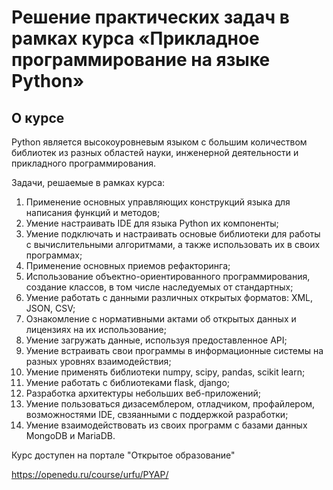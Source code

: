 # Решение практических задач в рамках курса «Прикладное программирование на языке Python»

## О курсе
Python является высокоуровневым языком с большим количеством библиотек из разных областей науки, инженерной деятельности и прикладного программирования.

Задачи, решаемые в рамках курса:

1. Применение основных управляющих конструкций языка для написания функций и методов;
2. Умение настраивать IDE для языка Python их компоненты;
3. Умение подключать и настраивать основые библиотеки для работы с вычислительными алгоритмами, а также использовать их в своих программах;
4. Применение основных приемов рефакторинга;
5. Использование объектно-ориентированного программирования, создание классов, в том числе наследуемых от стандартных;
6. Умение работать с данными различных открытых форматов: XML, JSON, CSV;
7. Ознакомление с нормативными актами об открытых данных и лицензиях на их использование;
8. Умение загружать данные, используя предоставленное API;
9. Умение встраивать свои программы в информационные системы на разных уровнях взаимодействия;
10. Умение применять библиотеки numpy, scipy, pandas, scikit learn;
11. Умение работать с библиотеками flask, django;
12. Разработка архитектуры небольших веб-приложений;
13. Умение пользоваться дизасемблером, отладчиком, профайлером, возможностями IDE, свзяанными с поддержкой разработки;
14. Умение взаимодействовать из своих программ с базами данных MongoDB и MariaDB.

Курс доступен на портале "Открытое образование"

https://openedu.ru/course/urfu/PYAP/